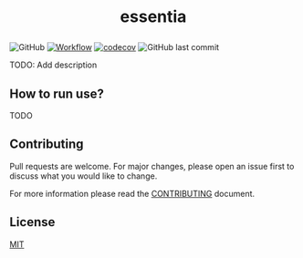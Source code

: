 # <p align="center">essentia</p>

![GitHub](https://img.shields.io/github/license/XDoubleU/essentia)
[![Workflow](https://github.com/XDoubleU/essentia/actions/workflows/main.yml/badge.svg)](https://github.com/XDoubleU/essentia/actions/workflows/main.yml)
[![codecov](https://codecov.io/gh/XDoubleU/essentia/branch/main/graph/badge.svg?token=8IY0BGQ5RW)](https://codecov.io/gh/XDoubleU/essentia)
![GitHub last commit](https://img.shields.io/github/last-commit/XDoubleU/essentia)

TODO: Add description

## How to run use?

TODO

## Contributing

Pull requests are welcome. For major changes, please open an issue first
to discuss what you would like to change.

For more information please read the [CONTRIBUTING](./CONTRIBUTING.md) document.

## License

[MIT](./LICENSE)
